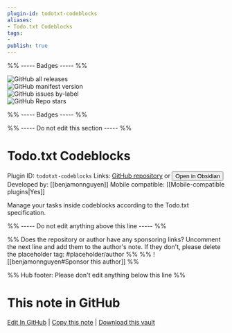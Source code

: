 ```yaml
---
plugin-id: todotxt-codeblocks
aliases:
- Todo.txt Codeblocks
tags: 
- 
publish: true
---
```


%% ----- Badges ----- %%

![GitHub all releases](https://img.shields.io/github/downloads/benjamonnguyen/obsidian-todotxt-codeblocks/total?color=573E7A&logo=github&style=for-the-badge)   
![GitHub manifest version](https://img.shields.io/github/manifest-json/v/benjamonnguyen/obsidian-todotxt-codeblocks?color=573E7A&logo=github&style=for-the-badge)   
![GitHub issues by-label](https://img.shields.io/github/issues/benjamonnguyen/obsidian-todotxt-codeblocks/help%20wanted?color=573E7A&logo=github&style=for-the-badge)   
![GitHub Repo stars](https://img.shields.io/github/stars/benjamonnguyen/obsidian-todotxt-codeblocks?color=573E7A&logo=github&style=for-the-badge)

%% ----- Badges ----- %%

%% ----- Do not edit this section ----- %%

# Todo.txt Codeblocks

Plugin ID: `todotxt-codeblocks`
Links: [GitHub repository](https://github.com/benjamonnguyen/obsidian-todotxt-codeblocks) or [<button id=HH>Open in Obsidian</button>](obsidian://show-plugin?id=todotxt-codeblocks)
Developed by: [[benjamonnguyen]]
Mobile compatible: [[Mobile-compatible plugins|Yes]]

Manage your tasks inside codeblocks according to the Todo.txt specification.

%% ----- Do not edit anything above this line ----- %% 

%% Does the repository or author have any sponsoring links? Uncomment the next line and add them to the author's note. If they don't, please delete the placeholder tag: #placeholder/author %%
%% ![[benjamonnguyen#Sponsor this author]] %%

%% Hub footer: Please don't edit anything below this line %%

# This note in GitHub

<span class="git-footer">[Edit In GitHub](https://github.dev/obsidian-community/obsidian-hub/blob/main/02%20-%20Community%20Expansions/02.05%20All%20Community%20Expansions/Plugins/todotxt-codeblocks.md "git-hub-edit-note") | [Copy this note](https://raw.githubusercontent.com/obsidian-community/obsidian-hub/main/02%20-%20Community%20Expansions/02.05%20All%20Community%20Expansions/Plugins/todotxt-codeblocks.md "git-hub-copy-note") | [Download this vault](https://github.com/obsidian-community/obsidian-hub/archive/refs/heads/main.zip "git-hub-download-vault") </span>
